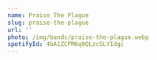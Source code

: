 ```yaml
---
name: Praise The Plague
slug: praise-the-plague
url: ''
photo: /img/bands/praise-the-plague.webp
spotifyId: 4bA1ZCPM6q0QLzcSLYIdgc
---
```

